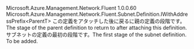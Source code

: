 <Type Name="IBlank&lt;ParentT&gt;" FullName="Microsoft.Azure.Management.Network.Fluent.Subnet.Definition.IBlank&lt;ParentT&gt;">
  <TypeSignature Language="C#" Value="public interface IBlank&lt;ParentT&gt; : Microsoft.Azure.Management.Network.Fluent.Subnet.Definition.IWithAddressPrefix&lt;ParentT&gt;" />
  <TypeSignature Language="ILAsm" Value=".class public interface auto ansi abstract IBlank`1&lt;ParentT&gt; implements class Microsoft.Azure.Management.Network.Fluent.Subnet.Definition.IWithAddressPrefix`1&lt;!ParentT&gt;" />
  <TypeSignature Language="DocId" Value="T:Microsoft.Azure.Management.Network.Fluent.Subnet.Definition.IBlank`1" />
  <TypeSignature Language="VB.NET" Value="Public Interface IBlank(Of ParentT)&#xA;Implements IWithAddressPrefix(Of ParentT)" />
  <TypeSignature Language="F#" Value="type IBlank&lt;'ParentT&gt; = interface&#xA;    interface IWithAddressPrefix&lt;'ParentT&gt;" />
  <AssemblyInfo>
    <AssemblyName>Microsoft.Azure.Management.Network.Fluent</AssemblyName>
    <AssemblyVersion>1.0.0.60</AssemblyVersion>
  </AssemblyInfo>
  <TypeParameters>
    <TypeParameter Name="ParentT" />
  </TypeParameters>
  <Interfaces>
    <Interface>
      <InterfaceName>Microsoft.Azure.Management.Network.Fluent.Subnet.Definition.IWithAddressPrefix&lt;ParentT&gt;</InterfaceName>
    </Interface>
  </Interfaces>
  <Docs>
    <typeparam name="ParentT"><span data-ttu-id="0bf30-101">この定義をアタッチした後に戻るに親の定義の段階です。</span><span class="sxs-lookup"><span data-stu-id="0bf30-101">The stage of the parent definition to return to after attaching this definition.</span></span></typeparam>
    <summary>
            <span data-ttu-id="0bf30-102">サブネットの定義の最初の段階です。</span><span class="sxs-lookup"><span data-stu-id="0bf30-102">The first stage of the subnet definition.</span></span>
            </summary>
    <remarks>To be added.</remarks>
  </Docs>
  <Members />
</Type>